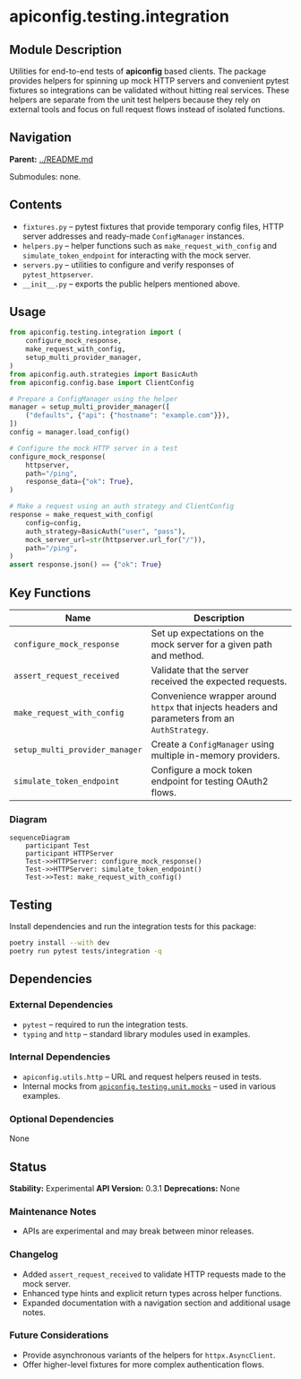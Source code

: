 # apiconfig.testing.integration

## Module Description

Utilities for end-to-end tests of **apiconfig** based clients. The package
provides helpers for spinning up mock HTTP servers and convenient pytest
fixtures so integrations can be validated without hitting real services. These
helpers are separate from the unit test helpers because they rely on external
tools and focus on full request flows instead of isolated functions.

## Navigation

**Parent:** [../README.md](../README.md)

Submodules: none.

## Contents
- `fixtures.py` – pytest fixtures that provide temporary config files, HTTP server addresses and ready-made `ConfigManager` instances.
- `helpers.py` – helper functions such as `make_request_with_config` and `simulate_token_endpoint` for interacting with the mock server.
- `servers.py` – utilities to configure and verify responses of `pytest_httpserver`.
- `__init__.py` – exports the public helpers mentioned above.

## Usage
```python
from apiconfig.testing.integration import (
    configure_mock_response,
    make_request_with_config,
    setup_multi_provider_manager,
)
from apiconfig.auth.strategies import BasicAuth
from apiconfig.config.base import ClientConfig

# Prepare a ConfigManager using the helper
manager = setup_multi_provider_manager([
    ("defaults", {"api": {"hostname": "example.com"}}),
])
config = manager.load_config()

# Configure the mock HTTP server in a test
configure_mock_response(
    httpserver,
    path="/ping",
    response_data={"ok": True},
)

# Make a request using an auth strategy and ClientConfig
response = make_request_with_config(
    config=config,
    auth_strategy=BasicAuth("user", "pass"),
    mock_server_url=str(httpserver.url_for("/")),
    path="/ping",
)
assert response.json() == {"ok": True}
```

## Key Functions
| Name | Description |
| ---- | ----------- |
| `configure_mock_response` | Set up expectations on the mock server for a given path and method. |
| `assert_request_received` | Validate that the server received the expected requests. |
| `make_request_with_config` | Convenience wrapper around `httpx` that injects headers and parameters from an `AuthStrategy`. |
| `setup_multi_provider_manager` | Create a `ConfigManager` using multiple in-memory providers. |
| `simulate_token_endpoint` | Configure a mock token endpoint for testing OAuth2 flows. |

### Diagram
```mermaid
sequenceDiagram
    participant Test
    participant HTTPServer
    Test->>HTTPServer: configure_mock_response()
    Test->>HTTPServer: simulate_token_endpoint()
    Test->>Test: make_request_with_config()
```

## Testing
Install dependencies and run the integration tests for this package:
```bash
poetry install --with dev
poetry run pytest tests/integration -q
```

## Dependencies

### External Dependencies
- `pytest` – required to run the integration tests.
- `typing` and `http` – standard library modules used in examples.

### Internal Dependencies
- `apiconfig.utils.http` – URL and request helpers reused in tests.
- Internal mocks from [`apiconfig.testing.unit.mocks`](../unit/mocks/README.md) – used in various examples.

### Optional Dependencies
None

## Status

**Stability:** Experimental
**API Version:** 0.3.1
**Deprecations:** None

### Maintenance Notes
- APIs are experimental and may break between minor releases.

### Changelog
- Added `assert_request_received` to validate HTTP requests made to the mock server.
- Enhanced type hints and explicit return types across helper functions.
- Expanded documentation with a navigation section and additional usage notes.

### Future Considerations
- Provide asynchronous variants of the helpers for `httpx.AsyncClient`.
- Offer higher-level fixtures for more complex authentication flows.

